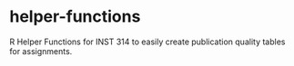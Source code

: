 # helper-functions
R Helper Functions for INST 314 to easily create publication quality tables for assignments.
